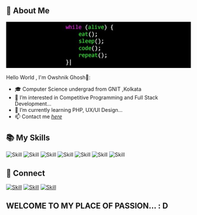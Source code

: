## 🧔 About Me

![Owshnik's-cover](./cover.jpeg)


Hello World , I'm Owshnik Ghosh👋:

- 🎓 Computer Science undergrad from GNIT ,Kolkata
- 👀 I’m interested in Competitive Programming and Full Stack Development...
- 🌱 I’m currently learning PHP, UX/UI Design...
- 📫 Contact me *[here](owshnikghosh2000@gmail.com)*

<!-- - 📄 My Resume [https://drive.google.com/file/d/1V1_PN5usO1yeaiKzBxUKjm2uXV-eD_T4/view?usp=sharing) -->

## 📚 My Skills

![Skill](https://img.shields.io/badge/HTML5-E34F26?style=for-the-badge&logo=html5&logoColor=white)
![Skill](https://img.shields.io/badge/CSS3-1572B6?style=for-the-badge&logo=css3&logoColor=white)
![Skill](https://img.shields.io/badge/JavaScript-323330?style=for-the-badge&logo=javascript&logoColor=F7DF1E)
![Skill](https://img.shields.io/badge/Java-ED8B00?style=for-the-badge&logo=java&logoColor=white)
![Skill](https://img.shields.io/badge/Bootstrap-563D7C?style=for-the-badge&logo=bootstrap&logoColor=white)
![Skill](https://img.shields.io/badge/Visual_Studio_Code-0078D4?style=for-the-badge&logo=visual%20studio%20code&logoColor=white)
![Skill](https://img.shields.io/badge/Microsoft_Office-D83B01?style=for-the-badge&logo=microsoft-office&logoColor=white)

## 🤝 Connect

[![Skill](https://img.shields.io/badge/LinkedIn-0077B5?style=for-the-badge&logo=linkedin&logoColor=white)](https://www.linkedin.com/in/owshnik-ghosh/)
[![Skill](https://img.shields.io/badge/Twitter-1DA1F2?style=for-the-badge&logo=twitter&logoColor=white)](https://twitter.com/ArnabBh10916809/)
[![Skill](https://img.shields.io/badge/Instagram-E4405F?style=for-the-badge&logo=instagram&logoColor=white)](https://www.instagram.com/shniki_boy____/?hl=en)

##  WELCOME TO MY PLACE OF PASSION... : D
